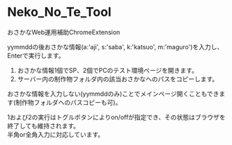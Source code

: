 # Neko_No_Te_Tool
おさかなWeb運用補助ChromeExtension  
  
yymmddの後おさかな情報(a:'aji', s:'saba', k:'katsuo', m:'maguro')を入力し、Enterで実行します。  
  
1. おさかな情報1個でSP、2個でPCのテスト環境ページを開きます。  
2. サーバー内の制作物フォルダ内の該当おさかなへのパスをコピーします。  
  
おさかな情報を入力しない(yymmddのみ)ことでメインページ開くこともできます(制作物フォルダヘのパスコピーも可)。  
  
1および2の実行はトグルボタンによりon/offが指定でき、その状態はブラウザを終了しても維持されます。  
半角or全角入力に対応しています。  
